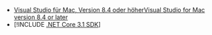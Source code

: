 * [<span data-ttu-id="e3da2-101">Visual Studio für Mac, Version 8.4 oder höher</span><span class="sxs-lookup"><span data-stu-id="e3da2-101">Visual Studio for Mac version 8.4 or later</span></span>](https://visualstudio.microsoft.com/vs/mac/)
* [!INCLUDE [.NET Core 3.1 SDK](~/includes/3.1-SDK.md)]
